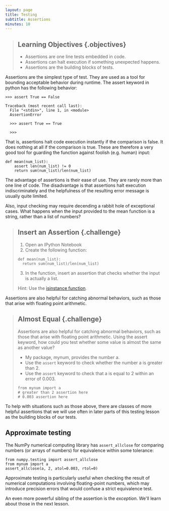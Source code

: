 ```yaml
---
layout: page
title: Testing
subtitle: Assertions
minutes: 10
---
```

> ## Learning Objectives {.objectives}
> 
> *   Assertions are one line tests embedded in code.
> *   Assertions can halt execution if something unexpected happens.
> *   Assertions are the building blocks of tests.

Assertions are the simplest type of test. They are used as a tool for bounding 
acceptable behavior during runtime. The assert keyword in python has the 
following behavior:

~~~ {.python}
>>> assert True == False
~~~
~~~ {.output}
Traceback (most recent call last):
  File "<stdin>", line 1, in <module>
  AssertionError
~~~
~~~ {.python}
  >>> assert True == True
~~~
~~~ {.output}
  >>>
~~~

That is, assertions halt code execution instantly if the comparison is false. 
It does nothing at all if the comparison is true. These are therefore a very 
good tool for guarding the function against foolish (e.g. human) input:

~~~ {.python}
def mean(num_list):
    assert len(num_list) != 0
    return sum(num_list)/len(num_list)
~~~

The advantage of assertions is their ease of use. They are rarely more than one
line of code. The disadvantage is that assertions halt execution
indiscriminately and the helpfulness of the resulting error message is usually
quite limited. 

Also, input checking may require decending a rabbit hole of exceptional cases. 
What happens when the input provided to the mean function is a string, rather 
than a list of numbers?

> ## Insert an Assertion {.challenge}
>
> 1. Open an IPython Notebook
> 2. Create the following function:
>
> ~~~ {.python}
> def mean(num_list):
>   return sum(num_list)/len(num_list)
> ~~~
>
> 3. In the function, insert an assertion that checks whether the input is 
> actually a list.
> 
> Hint: Use the [isinstance function](https://docs.python.org/2/library/functions.html#isinstance). 
> 


Assertions are also helpful for catching abnormal behaviors, such as those that 
arise with floating point arithmetic.

> ## Almost Equal {.challenge}
>
> Assertions are also helpful for catching abnormal behaviors, such as those
> that arise with floating point arithmetic. Using the assert keyword, how could
> you test whether some value is almost the same as another value?
>
> - My package, mynum, provides the number a. 
> - Use the `assert` keyword to check whether the number a is greater than 2.
> - Use the `assert` keyword to check that a is equal to 2 within an error of 0.003.
> 
> ~~~ {.python}
> from mynum import a
> # greater than 2 assertion here
> # 0.003 assertion here
> ~~~

To help with situations such as those above, there are classes of more helpful
assertions that we will use often in later parts of this testing lesson as the
building blocks of our tests.

## Approximate testing

The NumPy numerical computing library has  `assert_allclose`
for comparing numbers (or arrays of numbers) for equivalence within some tolerance:

~~~ {.python}
from numpy.testing import assert_allclose
from mynum import a
assert_allclose(a, 2, atol=0.003, rtol=0)
~~~

Approximate testing is particularly useful when checking the result of numerical computations
involving floating-point numbers, which may introduce precision errors that would confuse a strict
equivalence test.

An even more powerful sibling of the assertion is the _exception_. We'll learn about those in the next 
lesson.
